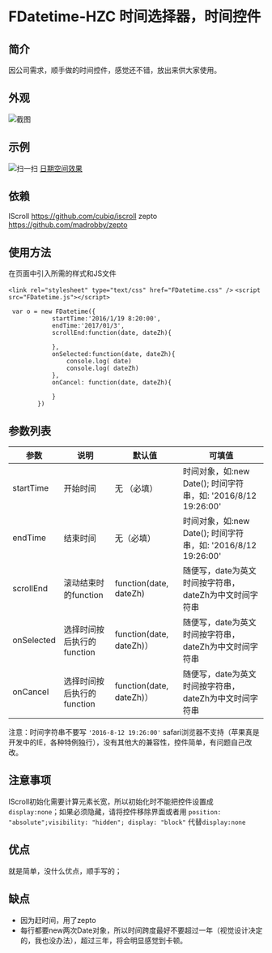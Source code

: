 # FDatetime-HZC 时间选择器，时间控件

## 简介

因公司需求，顺手做的时间控件，感觉还不错，放出来供大家使用。

## 外观

![截图](https://fangxianzheng.github.io/demo/FDatetime-HZC/demo1-screenshot.png)

## 示例

![扫一扫](https://fangxianzheng.github.io/demo/FDatetime-HZC/demo1.png)
[日期空间效果](https://fangxianzheng.github.io/demo/FDatetime-HZC/demo1)

## 依赖

IScroll <https://github.com/cubiq/iscroll>
zepto <https://github.com/madrobby/zepto>


## 使用方法

在页面中引入所需的样式和JS文件

`<link rel="stylesheet" type="text/css" href="FDatetime.css" />`
`<script src="FDatetime.js"></script>`

````
 var o = new FDatetime({
            startTime:'2016/1/19 8:20:00',
            endTime:'2017/01/3',
            scrollEnd:function(date, dateZh){

            },
            onSelected:function(date, dateZh){
                console.log( date)
                console.log( dateZh)
            },
            onCancel: function(date, dateZh){

            }
        })
````

## 参数列表

|       参数        |   说明   |  默认值 |      可填值     |
|------------------|----------|--------|----------------|
| startTime              | 开始时间   | 无 （必填）    | 时间对象，如:new Date(); 时间字符串，如: '2016/8/12 19:26:00' |
| endTime               | 结束时间    | 无（必填）     | 时间对象，如:new Date(); 时间字符串，如: '2016/8/12 19:26:00'     |
| scrollEnd            | 滚动结束时的function |  function(date, dateZh)   |    随便写，date为英文时间按字符串，dateZh为中文时间字符串   |
| onSelected      | 选择时间按后执行的function   | function(date, dateZh)） | 随便写，date为英文时间按字符串，dateZh为中文时间字符串|
| onCancel        | 选择时间按后执行的function   | function(date, dateZh)） | 随便写，date为英文时间按字符串，dateZh为中文时间字符串|

注意：时间字符串不要写
`
'2016-8-12 19:26:00'
`
safari浏览器不支持（苹果真是开发中的IE，各种特例独行），没有其他大的兼容性，控件简单，有问题自己改改。

## 注意事项

IScroll初始化需要计算元素长宽，所以初始化时不能把控件设置成`display:none`；如果必须隐藏，请将控件移除界面或者用
`
position: "absolute";visibility: "hidden"; display: "block"
`
代替`display:none`

## 优点

就是简单，没什么优点，顺手写的；

## 缺点

* 因为赶时间，用了zepto
* 每行都要new两次Date对象，所以时间跨度最好不要超过一年（视觉设计决定的，我也没办法），超过三年，将会明显感觉到卡顿。



